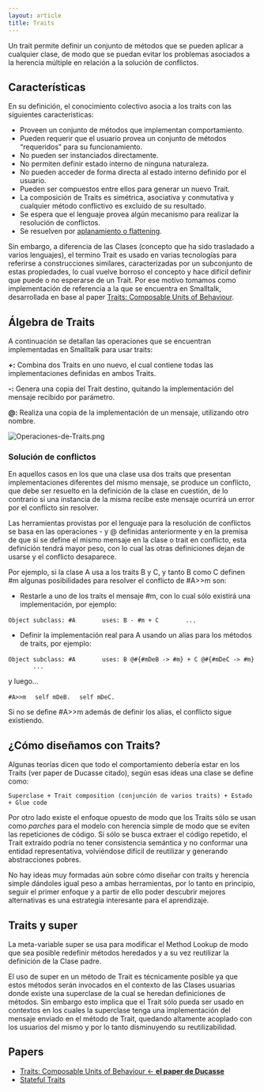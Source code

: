 ```yaml
---
layout: article
title: Traits
---
```

Un trait permite definir un conjunto de métodos que se pueden aplicar a cualquier clase, de modo que se puedan evitar los problemas asociados a la herencia múltiple en relación a la solución de conflictos.

Características
---------------

En su definición, el conocimiento colectivo asocia a los traits con las siguientes caracteristicas:

-   Proveen un conjunto de métodos que implementan comportamiento.
-   Pueden requerir que el usuario provea un conjunto de métodos “requeridos” para su funcionamiento.
-   No pueden ser instanciados directamente.
-   No permiten definir estado interno de ninguna naturaleza.
-   No pueden acceder de forma directa al estado interno definido por el usuario.
-   Pueden ser compuestos entre ellos para generar un nuevo Trait.
-   La composición de Traits es simétrica, asociativa y conmutativa y cualquier método conflictivo es excluido de su resultado.
-   Se espera que el lenguaje provea algún mecanismo para realizar la resolución de conflictos.
-   Se resuelven por [aplanamiento o flattening](flattening-vs-linearization.md).

Sin embargo, a diferencia de las Clases (concepto que ha sido trasladado a varios lenguajes), el termino Trait es usado en varias tecnologías para referirse a construcciones similares, caracterizadas por un subconjunto de estas propiedades, lo cual vuelve borroso el concepto y hace difícil definir que puede o no esperarse de un Trait. Por ese motivo tomamos como implementación de referencia a la que se encuentra en Smalltalk, desarrollada en base al paper [Traits: Composable Units of Behaviour](http://scg.unibe.ch/archive/papers/Scha03aTraits.pdf).

Álgebra de Traits
-----------------

A continuación se detallan las operaciones que se encuentran implementadas en Smalltalk para usar traits:

**+:** Combina dos Traits en uno nuevo, el cual contiene todas las implementaciones definidas en ambos Traits.

**-:** Genera una copia del Trait destino, quitando la implementación del mensaje recibido por parámetro.

**@:** Realiza una copia de la implementación de un mensaje, utilizando otro nombre.

![](Operaciones-de-Traits.png "Operaciones-de-Traits.png")

### Solución de conflictos

En aquellos casos en los que una clase usa dos traits que presentan implementaciones diferentes del mismo mensaje, se produce un conflicto, que debe ser resuelto en la definición de la clase en cuestión, de lo contrario si una instancia de la misma recibe este mensaje ocurrirá un error por el conflicto sin resolver.

Las herramientas provistas por el lenguaje para la resolución de conflictos se basa en las operaciones - y @ definidas anteriormente y en la premisa de que si se define el mismo mensaje en la clase o trait en conflicto, esta definición tendrá mayor peso, con lo cual las otras definiciones dejan de usarse y el conflicto desaparece.

Por ejemplo, si la clase A usa a los traits B y C, y tanto B como C definen \#m algunas posibilidades para resolver el conflicto de \#A&gt;&gt;m son:

-   Restarle a uno de los traits el mensaje \#m, con lo cual sólo existirá una implementación, por ejemplo:

`Object subclass: #A`
`       uses: B - #m + C`
`       ...`

-   Definir la implementación real para A usando un alias para los métodos de traits, por ejemplo:

`Object subclass: #A`
`       uses: B @#{#mDeB -> #m} + C @#{#mDeC -> #m}`
`       ...`

y luego...

`#A>>m`
`  self mDeB.`
`  self mDeC.`

Si no se define \#A&gt;&gt;m además de definir los alias, el conflicto sigue existiendo.

¿Cómo diseñamos con Traits?
---------------------------

Algunas teorías dicen que todo el comportamiento debería estar en los Traits (ver paper de Ducasse citado), según esas ideas una clase se define como:

`Superclase + Trait composition (conjunción de varios traits) + Estado + Glue code `

Por otro lado existe el enfoque opuesto de modo que los Traits sólo se usan como *parches* para el modelo con herencia simple de modo que se eviten las repeticiones de código. Si sólo se busca extraer el código repetido, el Trait extraído podría no tener consistencia semántica y no conformar una entidad representativa, volviéndose difícil de reutilizar y generando abstracciones pobres.

No hay ideas muy formadas aún sobre cómo diseñar con traits y herencia simple dándoles igual peso a ambas herramientas, por lo tanto en principio, seguir el primer enfoque y a partir de ello poder descubrir mejores alternativas es una estrategia interesante para el aprendizaje.

Traits y super
--------------

La meta-variable super se usa para modificar el Method Lookup de modo que sea posible redefinir métodos heredados y a su vez reutilizar la definición de la Clase padre.

El uso de super en un método de Trait es técnicamente posible ya que estos métodos serán invocados en el contexto de las Clases usuarias donde existe una superclase de la cual se heredan definiciones de métodos. Sin embargo esto implica que el Trait sólo pueda ser usado en contextos en los cuales la superclase tenga una implementación del mensaje enviado en el método de Trait, quedando altamente acoplado con los usuarios del mismo y por lo tanto disminuyendo su reutilizabilidad.

Papers
------

-   [Traits: Composable Units of Behaviour &lt;- **el paper de Ducasse**](http://scg.unibe.ch/archive/papers/Scha03aTraits.pdf)
-   [Stateful Traits](http://scg.unibe.ch/archive/papers/Berg07aStatefulTraits.pdf)

